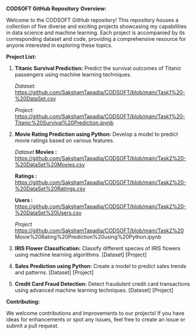 **CODSOFT GitHub Repository**
**Overview:**

Welcome to the CODSOFT GitHub repository! This repository houses a collection of five diverse and exciting projects showcasing my capabilities in data science and machine learning. Each project is accompanied by its corresponding dataset and code, providing a comprehensive resource for anyone interested in exploring these topics.

**Project List:**

1. **Titanic Survival Prediction:**
   Predict the survival outcomes of Titanic passengers using machine learning techniques.

   *Dataset:*
   https://github.com/SakshamTapadia/CODSOFT/blob/main/Task1%20-%20DataSet.csv
   
   *Project:*
   https://github.com/SakshamTapadia/CODSOFT/blob/main/Task1%20-Titanic%20Survival%20Prediction.ipynb
   
3. **Movie Rating Prediction using Python:**
   Develop a model to predict movie ratings based on various features.

   *Dataset*
   **Movies :**
   https://github.com/SakshamTapadia/CODSOFT/blob/main/Task2%20-%20DataSet%20Movies.csv

   **Ratings :**
   https://github.com/SakshamTapadia/CODSOFT/blob/main/Task2%20-%20DataSet%20Ratings.csv

   **Users :**
   https://github.com/SakshamTapadia/CODSOFT/blob/main/Task2%20-%20DataSet%20Users.csv

   *Project*
   https://github.com/SakshamTapadia/CODSOFT/blob/main/Task2%20
   Movie%20Rating%20Prediction%20using%20Python.ipynb

5. **IRIS Flower Classification:**
   Classify different species of IRIS flowers using machine learning algorithms.
   [Dataset]
   [Project]

6. **Sales Prediction using Python:**
   Create a model to predict sales trends and patterns.
   [Dataset]
   [Project]

7. **Credit Card Fraud Detection:**
   Detect fraudulent credit card transactions using advanced machine learning techniques.
   [Dataset]
   [Project]

**Contributing:**

We welcome contributions and improvements to our projects! If you have ideas for enhancements or spot any issues, feel free to create an issue or submit a pull request.
